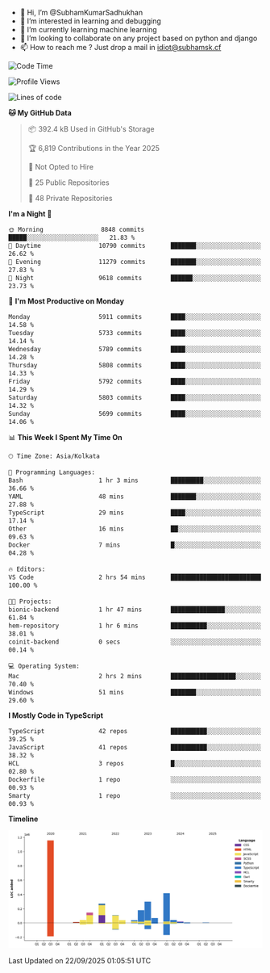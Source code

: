 - 👋 Hi, I’m @SubhamKumarSadhukhan
- 👀 I’m interested in learning and debugging
- 🌱 I’m currently learning machine learning
- 💞️ I’m looking to collaborate on any project based on python and django
- 📫 How to reach me ?
      Just drop a mail in idiot@subhamsk.cf

<!---
SubhamKumarSadhukhan/SubhamKumarSadhukhan is a ✨ special ✨ repository because its `README.md` (this file) appears on your GitHub profile.
You can click the Preview link to take a look at your changes.
--->


<!--START_SECTION:waka-->
![Code Time](http://img.shields.io/badge/Code%20Time-3%2C080%20hrs%2044%20mins-blue)

![Profile Views](http://img.shields.io/badge/Profile%20Views-7-blue)

![Lines of code](https://img.shields.io/badge/From%20Hello%20World%20I%27ve%20Written-2.8%20million%20lines%20of%20code-blue)

**🐱 My GitHub Data** 

> 📦 392.4 kB Used in GitHub's Storage 
 > 
> 🏆 6,819 Contributions in the Year 2025
 > 
> 🚫 Not Opted to Hire
 > 
> 📜 25 Public Repositories 
 > 
> 🔑 48 Private Repositories 
 > 
**I'm a Night 🦉** 

```text
🌞 Morning                8848 commits        █████░░░░░░░░░░░░░░░░░░░░   21.83 % 
🌆 Daytime                10790 commits       ███████░░░░░░░░░░░░░░░░░░   26.62 % 
🌃 Evening                11279 commits       ███████░░░░░░░░░░░░░░░░░░   27.83 % 
🌙 Night                  9618 commits        ██████░░░░░░░░░░░░░░░░░░░   23.73 % 
```
📅 **I'm Most Productive on Monday** 

```text
Monday                   5911 commits        ████░░░░░░░░░░░░░░░░░░░░░   14.58 % 
Tuesday                  5733 commits        ████░░░░░░░░░░░░░░░░░░░░░   14.14 % 
Wednesday                5789 commits        ████░░░░░░░░░░░░░░░░░░░░░   14.28 % 
Thursday                 5808 commits        ████░░░░░░░░░░░░░░░░░░░░░   14.33 % 
Friday                   5792 commits        ████░░░░░░░░░░░░░░░░░░░░░   14.29 % 
Saturday                 5803 commits        ████░░░░░░░░░░░░░░░░░░░░░   14.32 % 
Sunday                   5699 commits        ████░░░░░░░░░░░░░░░░░░░░░   14.06 % 
```


📊 **This Week I Spent My Time On** 

```text
🕑︎ Time Zone: Asia/Kolkata

💬 Programming Languages: 
Bash                     1 hr 3 mins         █████████░░░░░░░░░░░░░░░░   36.66 % 
YAML                     48 mins             ███████░░░░░░░░░░░░░░░░░░   27.88 % 
TypeScript               29 mins             ████░░░░░░░░░░░░░░░░░░░░░   17.14 % 
Other                    16 mins             ██░░░░░░░░░░░░░░░░░░░░░░░   09.63 % 
Docker                   7 mins              █░░░░░░░░░░░░░░░░░░░░░░░░   04.28 % 

🔥 Editors: 
VS Code                  2 hrs 54 mins       █████████████████████████   100.00 % 

🐱‍💻 Projects: 
bionic-backend           1 hr 47 mins        ███████████████░░░░░░░░░░   61.84 % 
hem-repository           1 hr 6 mins         ██████████░░░░░░░░░░░░░░░   38.01 % 
coinit-backend           0 secs              ░░░░░░░░░░░░░░░░░░░░░░░░░   00.14 % 

💻 Operating System: 
Mac                      2 hrs 2 mins        ██████████████████░░░░░░░   70.40 % 
Windows                  51 mins             ███████░░░░░░░░░░░░░░░░░░   29.60 % 
```

**I Mostly Code in TypeScript** 

```text
TypeScript               42 repos            ██████████░░░░░░░░░░░░░░░   39.25 % 
JavaScript               41 repos            ██████████░░░░░░░░░░░░░░░   38.32 % 
HCL                      3 repos             █░░░░░░░░░░░░░░░░░░░░░░░░   02.80 % 
Dockerfile               1 repo              ░░░░░░░░░░░░░░░░░░░░░░░░░   00.93 % 
Smarty                   1 repo              ░░░░░░░░░░░░░░░░░░░░░░░░░   00.93 % 
```



**Timeline**

![Lines of Code chart](https://raw.githubusercontent.com/SubhamKumarSadhukhan/SubhamKumarSadhukhan/main/assets/bar_graph.png)


 Last Updated on 22/09/2025 01:05:51 UTC
<!--END_SECTION:waka-->
